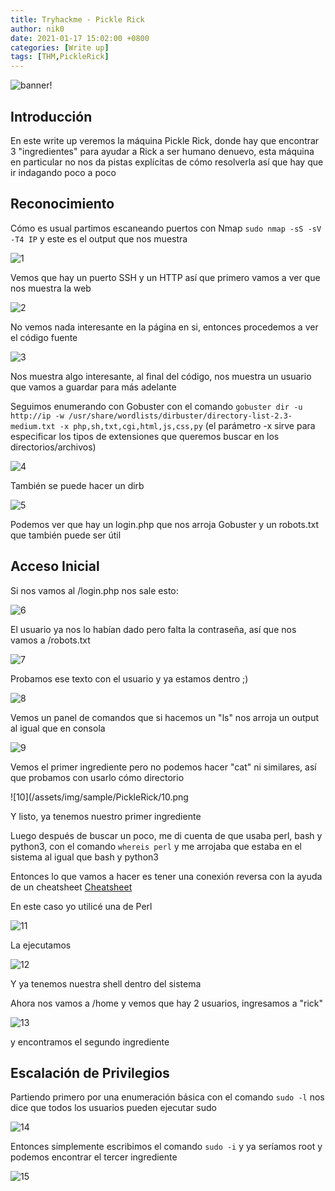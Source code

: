 ```yaml
---
title: Tryhackme - Pickle Rick
author: nik0
date: 2021-01-17 15:02:00 +0800
categories: [Write up]
tags: [THM,PickleRick]
---
```


![banner!](/assets/img/sample/PickleRick/banner.jpg)

## Introducción

En este write up veremos la máquina Pickle Rick, donde hay que encontrar 3 "ingredientes" para ayudar a Rick a ser humano denuevo, esta máquina en particular no nos da pistas explícitas de cómo resolverla así que hay que ir indagando poco a poco

## Reconocimiento

Cómo es usual partimos escaneando puertos con Nmap ```sudo nmap -sS -sV -T4 IP``` y este es el output que nos muestra

![1](/assets/img/sample/PickleRick/1.png)

Vemos que hay un puerto SSH y un HTTP así que primero vamos a ver que nos muestra la web

![2](/assets/img/sample/PickleRick/2.png)

No vemos nada interesante en la página en si, entonces procedemos a ver el código fuente

![3](/assets/img/sample/PickleRick/3.png)

Nos muestra algo interesante, al final del código, nos muestra un usuario que vamos a guardar para más adelante

Seguimos enumerando con Gobuster con el comando ```gobuster dir -u http://ip -w /usr/share/wordlists/dirbuster/directory-list-2.3-medium.txt -x php,sh,txt,cgi,html,js,css,py``` (el parámetro -x sirve para especificar los tipos de extensiones que queremos buscar en los directorios/archivos)

![4](/assets/img/sample/PickleRick/4.png)

También se puede hacer un dirb

![5](/assets/img/sample/PickleRick/5.png)

Podemos ver que hay un login.php que nos arroja Gobuster y un robots.txt que también puede ser útil

## Acceso Inicial

Si nos vamos al /login.php nos sale esto:

![6](/assets/img/sample/PickleRick/6.png)

El usuario ya nos lo habían dado pero falta la contraseña, así que nos vamos a /robots.txt

![7](/assets/img/sample/PickleRick/7.png)

Probamos ese texto con el usuario y ya estamos dentro ;)

![8](/assets/img/sample/PickleRick/8.png)

Vemos un panel de comandos que si hacemos un "ls" nos arroja un output al igual que en consola

![9](/assets/img/sample/PickleRick/9.png)

Vemos el primer ingrediente pero no podemos hacer "cat" ni similares, así que probamos con usarlo cómo directorio

![10](/assets/img/sample/PickleRick/10.png

Y listo, ya tenemos nuestro primer ingrediente

Luego después de buscar un poco, me di cuenta de que usaba perl, bash y python3, con el comando ```whereis perl``` y me arrojaba que estaba en el sistema al igual que bash y python3

Entonces lo que vamos a hacer es tener una conexión reversa con la ayuda de un cheatsheet [Cheatsheet](https://ironhackers.es/herramientas/reverse-shell-cheat-sheet/)

En este caso yo utilicé una de Perl

![11](/assets/img/sample/PickleRick/11.png)

La ejecutamos

![12](/assets/img/sample/PickleRick/12.png)

Y ya tenemos nuestra shell dentro del sistema

Ahora nos vamos a /home y vemos que hay 2 usuarios, ingresamos a "rick"

![13](/assets/img/sample/PickleRick/13.png)

y encontramos el segundo ingrediente

## Escalación de Privilegios

Partiendo primero por una enumeración básica con el comando ```sudo -l``` nos dice que todos los usuarios pueden ejecutar sudo

![14](/assets/img/sample/PickleRick/14.png)

Entonces simplemente escribimos el comando ```sudo -i``` y ya seríamos root y podemos encontrar el tercer ingrediente

![15](/assets/img/sample/PickleRick/15.png)








